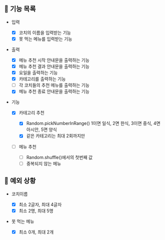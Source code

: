 ## 📄 기능 목록

- 입력

  - [x] 코치의 이름을 입력받는 기능
  - [x] 못 먹는 메뉴를 입력받는 기능

- 출력

  - [x] 메뉴 추천 시작 안내문을 출력하는 기능
  - [x] 메뉴 추천 결과 안내문을 출력하는 기능
  - [x] 요일을 출력하는 기능
  - [x] 카테고리를 출력하는 기능
  - [ ] 각 코치들의 추천 메뉴를 출력하는 기능
  - [x] 메뉴 추천 종료 안내문을 출력하는 기능

- 기능

  - [x] 카테고리 추천

    - [x] Random.pickNumberInRange() 1이면 일식, 2면 한식, 3이면 중식, 4면 아시안, 5면 양식
    - [x] 같은 카테고리는 최대 2회까지만

  - [ ] 메뉴 추천
    - [ ] Random.shuffle()에서의 첫번째 값
    - [ ] 중복되지 않는 메뉴

## 🎯 예외 상황

- 코치이름

  - [x] 최소 2글자, 최대 4글자
  - [x] 최소 2명, 최대 5명

- 못 먹는 메뉴
  - [x] 최소 0개, 최대 2개
